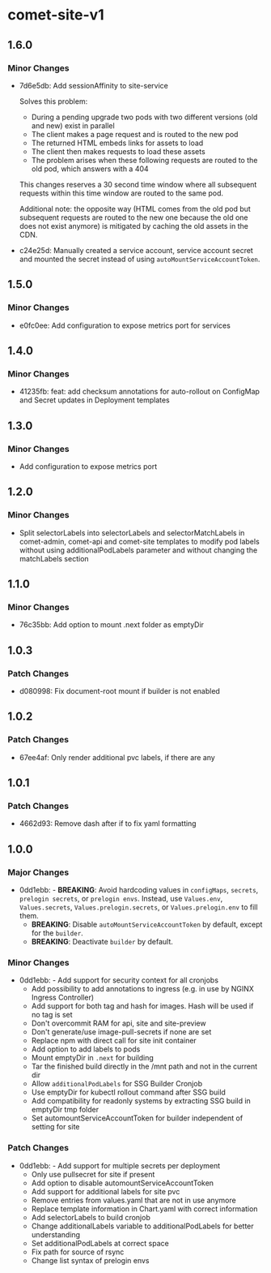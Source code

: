 # comet-site-v1

## 1.6.0

### Minor Changes

-   7d6e5db: Add sessionAffinity to site-service

    Solves this problem:

    -   During a pending upgrade two pods with two different versions (old and new) exist in parallel
    -   The client makes a page request and is routed to the new pod
    -   The returned HTML embeds links for assets to load
    -   The client then makes requests to load these assets
    -   The problem arises when these following requests are routed to the old pod, which answers with a 404

    This changes reserves a 30 second time window where all subsequent requests within this time window are routed to the same pod.

    Additional note: the opposite way (HTML comes from the old pod but subsequent requests are routed to the
    new one because the old one does not exist anymore) is mitigated by caching the old assets in the CDN.

-   c24e25d: Manually created a service account, service account secret and mounted the secret instead of using `autoMountServiceAccountToken`.

## 1.5.0

### Minor Changes

-   e0fc0ee: Add configuration to expose metrics port for services

## 1.4.0

### Minor Changes

-   41235fb: feat: add checksum annotations for auto-rollout on ConfigMap and Secret updates in Deployment templates

## 1.3.0

### Minor Changes

-   Add configuration to expose metrics port

## 1.2.0

### Minor Changes

-   Split selectorLabels into selectorLabels and selectorMatchLabels in comet-admin, comet-api and comet-site templates to modify pod labels without using additionalPodLabels parameter and without changing the matchLabels section

## 1.1.0

### Minor Changes

-   76c35bb: Add option to mount .next folder as emptyDir

## 1.0.3

### Patch Changes

-   d080998: Fix document-root mount if builder is not enabled

## 1.0.2

### Patch Changes

-   67ee4af: Only render additional pvc labels, if there are any

## 1.0.1

### Patch Changes

-   4662d93: Remove dash after if to fix yaml formatting

## 1.0.0

### Major Changes

-   0dd1ebb: - **BREAKING**: Avoid hardcoding values in `configMaps`, `secrets`, `prelogin secrets`, or `prelogin envs`. Instead, use `Values.env`, `Values.secrets`, `Values.prelogin.secrets`, or `Values.prelogin.env` to fill them.
    -   **BREAKING**: Disable `autoMountServiceAccountToken` by default, except for the `builder`.
    -   **BREAKING**: Deactivate `builder` by default.

### Minor Changes

-   0dd1ebb: - Add support for security context for all cronjobs
    -   Add possibility to add annotations to ingress (e.g. in use by NGINX Ingress Controller)
    -   Add support for both tag and hash for images. Hash will be used if no tag is set
    -   Don't overcommit RAM for api, site and site-preview
    -   Don't generate/use image-pull-secrets if none are set
    -   Replace npm with direct call for site init container
    -   Add option to add labels to pods
    -   Mount emptyDir in `.next` for building
    -   Tar the finished build directly in the /mnt path and not in the current dir
    -   Allow `additionalPodLabels` for SSG Builder Cronjob
    -   Use emptyDir for kubectl rollout command after SSG build
    -   Add compatibility for readonly systems by extracting SSG build in emptyDir tmp folder
    -   Set automountServiceAccountToken for builder independent of setting for site

### Patch Changes

-   0dd1ebb: - Add support for multiple secrets per deployment
    -   Only use pullsecret for site if present
    -   Add option to disable automountServiceAccountToken
    -   Add support for additional labels for site pvc
    -   Remove entries from values.yaml that are not in use anymore
    -   Replace template information in Chart.yaml with correct information
    -   Add selectorLabels to build cronjob
    -   Change additionalLabels variable to additionalPodLabels for better understanding
    -   Set additionalPodLabels at correct space
    -   Fix path for source of rsync
    -   Change list syntax of prelogin envs

